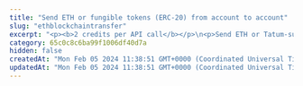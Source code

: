 ```yaml
---
title: "Send ETH or fungible tokens (ERC-20) from account to account"
slug: "ethblockchaintransfer"
excerpt: "<p><b>2 credits per API call</b></p>\n<p>Send ETH or Tatum-supported fungible tokens (ERC-20) from account to account.</p>\n<p style=\"border:4px solid DeepSkyBlue;\"><b>NOTE:</b> Sending the fungible tokens is supported only on the mainnet.</p>\n<p><b>Signing a transaction</b><br/>\nWhen sending ETH, you are charged a fee for the transaction, and you must sign the transaction with the private key of the blockchain address from which the fee will be deducted.</p>\n<p>Providing the private key in the API is not a secure way of signing transactions, because the private key can be stolen or exposed. Your private keys should never leave your security perimeter. You should use the private keys only for testing a solution you are building on the <b>testnet</b> of a blockchain.</p>\n<p>For signing transactions on the <b>mainnet</b>, we strongly recommend that you use the Tatum <a href=\"https://github.com/tatumio/tatum-kms\" target=\"_blank\">Key Management System (KMS)</a> and provide the signature ID instead of the private key in the API. Alternatively, you can use the <a href=\"https://github.com/tatumio/tatum-js/tree/v2\" target=\"_blank\">Tatum JavaScript client</a>.</p>"
category: 65c0c8c6ba99f1006df40d7a
hidden: false
createdAt: "Mon Feb 05 2024 11:38:51 GMT+0000 (Coordinated Universal Time)"
updatedAt: "Mon Feb 05 2024 11:38:51 GMT+0000 (Coordinated Universal Time)"
---
```

